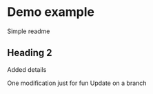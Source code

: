 # Demo example

Simple readme

## Heading 2

Added details

One modification just for fun
Update on a branch
